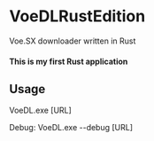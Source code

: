 # VoeDLRustEdition
Voe.SX downloader written in Rust 

<h4>This is my first Rust application</h4>

<h2>Usage</h2>

VoeDL.exe [URL]

Debug: VoeDL.exe --debug [URL]
